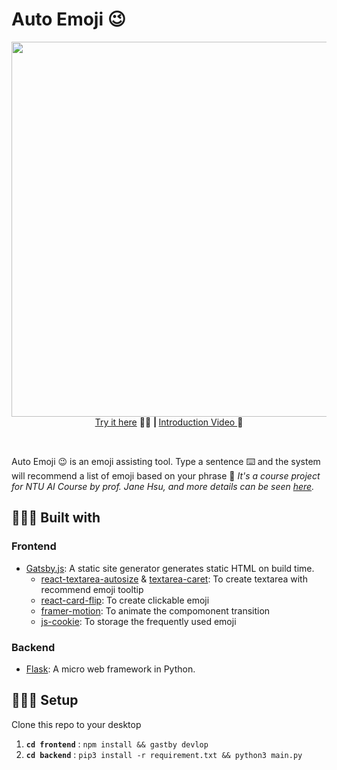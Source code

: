# Auto Emoji 😉
<p align="center">
  <img src="https://i.imgur.com/4O6QgfK.gif" width="600" >
  <br/>
  <a href="https://autoemoji.netlify.app/">Try it here</a> 🤘🏼   <b>| </b>    <a href="https://youtu.be/O_UxyTzbU3U">   Introduction Video </a> 📼
</p>
<br/>

Auto Emoji 😉 is an emoji assisting tool. Type a sentence ⌨️ and the system will recommend a list of emoji based on your phrase 💬 *It's a course project for NTU AI Course by prof. Jane Hsu, and more details can be seen [here](https://docs.google.com/presentation/d/1dyVIA0jQz6Sq3L_SpH0Yi8RRa_AJ6FfacfU97M1HSao/edit?pli=1#slide=id.ge0a47f8e25_0_3).*


## 👷🏻‍♀️ Built with
### Frontend
* [Gatsby.js](https://www.gatsbyjs.com/): A static site generator generates static HTML on build time. 
  * [react-textarea-autosize](https://www.npmjs.com/package/react-textarea-autosize) & [textarea-caret](https://www.npmjs.com/package/textarea-caret): To create textarea with recommend emoji tooltip
  * [react-card-flip](https://github.com/AaronCCWong/react-card-flip): To create clickable emoji
  * [framer-motion](https://www.framer.com/motion/): To animate the compomonent transition
  * [js-cookie](https://github.com/js-cookie/js-cookie): To storage the  frequently used emoji

### Backend
* [Flask](https://flask.palletsprojects.com/en/2.0.x/): A micro web framework in Python. 

## 👩🏻‍💻 Setup
Clone this repo to your desktop
1. **`cd frontend`** : `npm install && gastby devlop` 
2. **`cd backend`** : `pip3 install -r requirement.txt && python3 main.py` 
